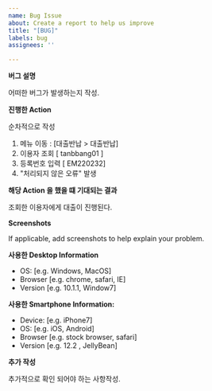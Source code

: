 ```yaml
---
name: Bug Issue
about: Create a report to help us improve
title: "[BUG]"
labels: bug
assignees: ''

---
```


**버그 설명**

어떠한 버그가 발생하는지 작성.

**진행한 Action**

순차적으로 작성

1. 메뉴 이동 : [대출반납 > 대출반납]
2. 이용자 조회 [ tanbbang01 ]
3. 등록번호 입력  [ EM220232]
4. "처리되지 않은 오류" 발생

**해당 Action 을 했을 떄 기대되는 결과**

조회한 이용자에게 대출이 진행된다.

**Screenshots**

If applicable, add screenshots to help explain your problem.

**사용한 Desktop Information**

 - OS: [e.g. Windows, MacOS]
 - Browser [e.g. chrome, safari, IE]
 - Version [e.g. 10.1.1, Window7]

**사용한 Smartphone Information:**

 - Device: [e.g. iPhone7]
 - OS: [e.g. iOS,  Android]
 - Browser [e.g. stock browser, safari]
 - Version [e.g. 12.2 , JellyBean]

**추가 작성**

추가적으로 확인 되어야 하는 사항작성.
